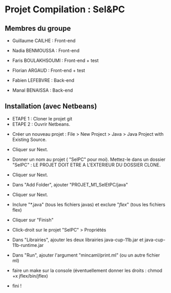 # Projet Compilation : Sel&PC

## Membres du groupe

* Guillaume CAILHE : Front-end
* Nadia BENMOUSSA : Front-end
* Faris BOULAKHSOUMI : Front-end + test
* Florian ARGAUD : Front-end + test

* Fabien LEFEBVRE : Back-end
* Manal BENAISSA : Back-end

## Installation (avec Netbeans)

* ETAPE 1 : Cloner le projet git
* ETAPE 2 : Ouvrir Netbeans. 
- Créer un nouveau projet : File > New Project > Java > Java Project with Existing Source. 
- Cliquer sur Next. 
- Donner un nom au projet ( "SelPC" pour moi). Mettez-le dans un dossier "SelPC" : LE PROJET DOIT ETRE A L'EXTERIEUR DU DOSSIER CLONE. 
- Cliquer sur Next.
- Dans "Add Folder", ajouter "PROJET_M1_SelEtPC/java"
- Cliquer sur Next.
- Inclure "*.java" (tous les fichiers javas) et exclure "*flex*" (tous les fichiers flex)
- Cliquer sur "Finish"

- Click-droit sur le projet "SelPC" > Propriétés
- Dans "Librairies", ajouter les deux librairies java-cup-11b.jar et java-cup-11b-runtime.jar
- Dans "Run", ajouter l'argument "mincaml/print.ml" (ou un autre fichier ml)
- faire un make sur la console (éventuellement donner les droits : chmod +x jflex/bin/jflex)
- fini !

